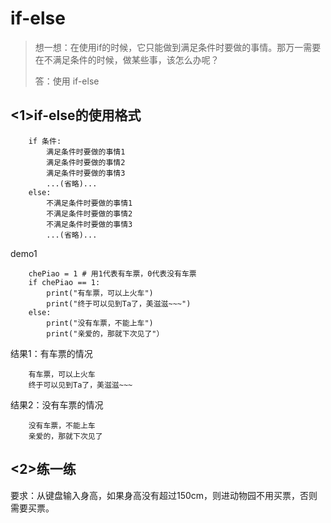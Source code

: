 # if-else

> 想一想：在使用if的时候，它只能做到满足条件时要做的事情。那万一需要在不满足条件的时候，做某些事，该怎么办呢？
>
> 答：使用 if-else

## <1>if-else的使用格式

```
    if 条件:
        满足条件时要做的事情1
        满足条件时要做的事情2
        满足条件时要做的事情3
        ...(省略)...
    else:
        不满足条件时要做的事情1
        不满足条件时要做的事情2
        不满足条件时要做的事情3
        ...(省略)...
```

demo1

```
    chePiao = 1 # 用1代表有车票，0代表没有车票
    if chePiao == 1:
        print("有车票，可以上火车")
        print("终于可以见到Ta了，美滋滋~~~")
    else:
        print("没有车票，不能上车")
        print("亲爱的，那就下次见了"）
```

结果1：有车票的情况

```
    有车票，可以上火车
    终于可以见到Ta了，美滋滋~~~
```

结果2：没有车票的情况

```
    没有车票，不能上车
    亲爱的，那就下次见了
```

## <2>练一练

要求：从键盘输入身高，如果身高没有超过150cm，则进动物园不用买票，否则需要买票。